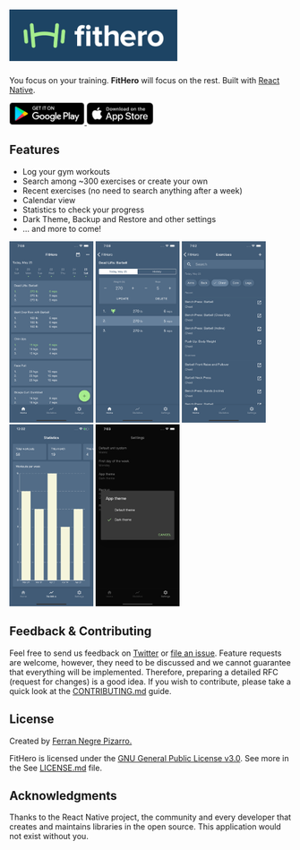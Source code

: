 # <img alt="FitHero" src="assets/logo.png" width="300" height="92" />

You focus on your training. **FitHero** will focus on the rest. Built with [React Native](https://github.com/facebook/react-native).

<a href="https://play.google.com/store/apps/details?id=com.fnp.fithero">
  <img alt="Get it on Google Play" title="Google Play" src="assets/play-store.png" height="40">
</a>

<a href="https://apps.apple.com/us/app/fithero-gym-workout-tracker/id1465707550">
  <img alt="Download on the App Store" title="App Store" src="assets/apple-store.png" height="40">
</a>

## Features

* Log your gym workouts
* Search among ~300 exercises or create your own
* Recent exercises (no need to search anything after a week)
* Calendar view
* Statistics to check your progress
* Dark Theme, Backup and Restore and other settings
* ... and more to come!

<p float="left">
  <img src="assets/screen1.png" alt="screenshot-1" width="150">
  <img src="assets/screen2.png" alt="screenshot-2" width="150">
  <img src="assets/screen3.png" alt="screenshot-3" width="150">
  <img src="assets/screen4.png" alt="screenshot-4"width="150">
  <img src="assets/screen5.png" alt="screenshot-5" width="150">
</p>

## Feedback & Contributing

Feel free to send us feedback on [Twitter]() or [file an issue](https://github.com/ferrannp/fithero/issues). Feature requests are welcome, however, they need to be discussed and we cannot guarantee that everything will be implemented. Therefore, preparing a detailed RFC (request for changes) is a good idea. If you wish to contribute, please take a quick look at the [CONTRIBUTING.md](./CONTRIBUTING.md) guide.

## License

Created by <a href="https://ferrannp.com">Ferran Negre Pizarro.</a>

FitHero is licensed under the [GNU General Public License v3.0](https://en.wikipedia.org/wiki/GNU_General_Public_License). See more in the See [LICENSE.md](LICENSE) file.

## Acknowledgments

Thanks to the React Native project, the community and every developer that creates and maintains libraries in the open source. This application would not exist without you.
